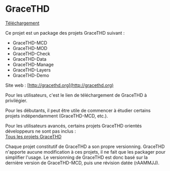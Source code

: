 # GraceTHD

[Téléchargement](https://github.com/GraceTHD-community/GraceTHD/zipball/master)

Ce projet est un package des projets GraceTHD suivant : 
* GraceTHD-MCD
* GraceTHD-MOD
* GraceTHD-Check
* GraceTHD-Data
* GraceTHD-Manage
* GraceTHD-Layers
* GraceTHD-Demo

Site web : [http://gracethd.org](http://gracethd.org)

Pour les utilisateurs, c'est le lien de téléchargement de GraceTHD à privilégier. 

Pour les débutants, il peut être utile de commencer à étudier certains projets indépendamment (GraceTHD-MCD, etc.). 

Pour les utilisateurs avancés, certains projets GraceTHD orientés développeurs ne sont pas inclus :  
[Tous les projets GraceTHD](https://github.com/GraceTHD-community)

Chaque projet constitutif de GraceTHD a son propre versionning. GraceTHD n'apporte aucune modification à ces projets, il ne fait que les packager pour simplifier l'usage. Le versionning de GraceTHD est donc basé sur la dernière version de GraceTHD-MCD, puis une révision datée (rAAMMJJ). 
